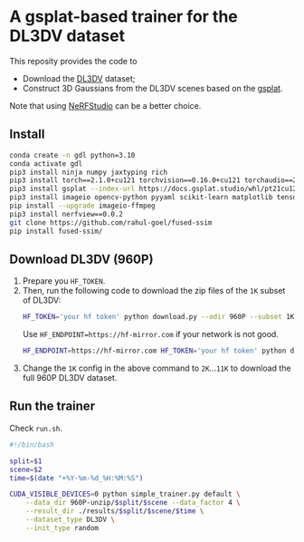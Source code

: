 # A gsplat-based trainer for the DL3DV dataset
This reposity provides the code to
* Download the [DL3DV](https://huggingface.co/datasets/DL3DV/DL3DV-Benchmark/tree/main) dataset;
* Construct 3D Gaussians from the DL3DV scenes based on the [gsplat](https://github.com/nerfstudio-project/gsplat/tree/main).

Note that using [NeRFStudio](https://github.com/nerfstudio-project/nerfstudio) can be a better choice.
## Install

```bash 
conda create -n gdl python=3.10
conda activate gdl
pip3 install ninja numpy jaxtyping rich
pip3 install torch==2.1.0+cu121 torchvision==0.16.0+cu121 torchaudio==2.1.0+cu121 --index-url https://download.pytorch.org/whl/cu121
pip3 install gsplat --index-url https://docs.gsplat.studio/whl/pt21cu121
pip3 install imageio opencv-python pyyaml scikit-learn matplotlib tensorly tensorboard
pip install --upgrade imageio-ffmpeg
pip3 install nerfview==0.0.2
git clone https://github.com/rahul-goel/fused-ssim
pip install fused-ssim/
```

## Download DL3DV (960P)
1. Prepare you `HF_TOKEN`.
2. Then, run the following code to download the zip files of the `1K` subset of DL3DV:
    ```bash
    HF_TOKEN='your hf token' python download.py --odir 960P --subset 1K --resolution 960P --file_type images+poses --clean_cache
    ```
    Use `HF_ENDPOINT=https://hf-mirror.com` if your network is not good.
    ```bash
    HF_ENDPOINT=https://hf-mirror.com HF_TOKEN='your hf token' python download.py --odir 960P --subset 1K --resolution 960P --file_type images+poses --clean_cache
    ```
3. Change the `1K` config in the above command to `2K`...`11K` to download the full 960P DL3DV dataset.


## Run the trainer
Check `run.sh`.
```bash
#!/bin/bash

split=$1
scene=$2
time=$(date "+%Y-%m-%d_%H:%M:%S")

CUDA_VISIBLE_DEVICES=0 python simple_trainer.py default \
    --data_dir 960P-unzip/$split/$scene --data_factor 4 \
    --result_dir ./results/$split/$scene/$time \
    --dataset_type DL3DV \
    --init_type random
```